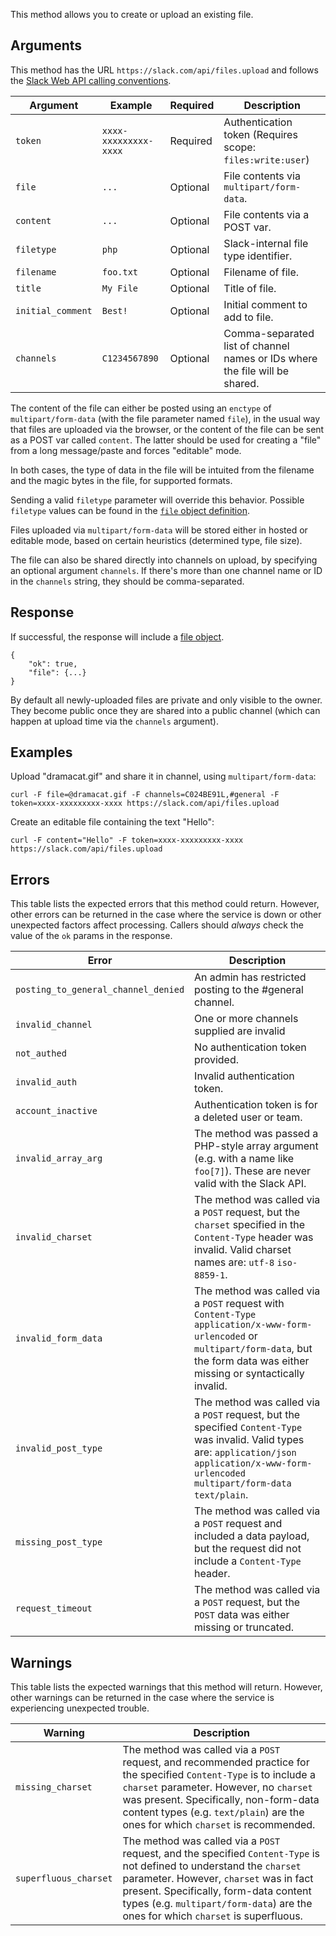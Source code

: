 This method allows you to create or upload an existing file.

## Arguments

This method has the URL `https://slack.com/api/files.upload` and follows the [Slack Web API calling conventions](/web#basics).

| Argument | Example | Required | Description |
| --- | --- | --- | --- |
| `token` | `xxxx-xxxxxxxxx-xxxx` | Required | Authentication token (Requires scope: `files:write:user`) |
| `file` | `...` | Optional | File contents via `multipart/form-data`. |
| `content` | `...` | Optional | File contents via a POST var. |
| `filetype` | `php` | Optional | Slack-internal file type identifier. |
| `filename` | `foo.txt` | Optional | Filename of file. |
| `title` | `My File` | Optional | Title of file. |
| `initial_comment` | `Best!` | Optional | Initial comment to add to file. |
| `channels` | `C1234567890` | Optional | Comma-separated list of channel names or IDs where the file will be shared. |

The content of the file can either be posted using an `enctype` of `multipart/form-data` (with the file parameter named `file`), in the usual way that files are uploaded via the browser, or the content of the file can be sent as a POST var called `content`. The latter should be used for creating a "file" from a long message/paste and forces "editable" mode.

In both cases, the type of data in the file will be intuited from the filename and the magic bytes in the file, for supported formats.

Sending a valid `filetype` parameter will override this behavior. Possible `filetype` values can be found in the [`file` object definition](/types/file#file_types).

Files uploaded via `multipart/form-data` will be stored either in hosted or editable mode, based on certain heuristics (determined type, file size).

The file can also be shared directly into channels on upload, by specifying an optional argument `channels`. If there's more than one channel name or ID in the `channels` string, they should be comma-separated.

## Response

If successful, the response will include a [file object](/types/file).

```
{
    "ok": true,
    "file": {...}
}
```

By default all newly-uploaded files are private and only visible to the owner. They become public once they are shared into a public channel (which can happen at upload time via the `channels` argument).

## Examples

Upload "dramacat.gif" and share it in channel, using `multipart/form-data`:

```
curl -F file=@dramacat.gif -F channels=C024BE91L,#general -F token=xxxx-xxxxxxxxx-xxxx https://slack.com/api/files.upload
```

Create an editable file containing the text "Hello":

```
curl -F content="Hello" -F token=xxxx-xxxxxxxxx-xxxx https://slack.com/api/files.upload
```

## Errors

This table lists the expected errors that this method could return. However, other errors can be returned in the case where the service is down or other unexpected factors affect processing. Callers should _always_ check the value of the `ok` params in the response.

| Error | Description |
| --- | --- |
| `posting_to_general_channel_denied` | An admin has restricted posting to the #general channel. |
| `invalid_channel` | One or more channels supplied are invalid |
| `not_authed` | No authentication token provided. |
| `invalid_auth` | Invalid authentication token. |
| `account_inactive` | Authentication token is for a deleted user or team. |
| `invalid_array_arg` | The method was passed a PHP-style array argument (e.g. with a name like `foo[7]`). These are never valid with the Slack API. |
| `invalid_charset` | The method was called via a `POST` request, but the `charset` specified in the `Content-Type` header was invalid. Valid charset names are: `utf-8` `iso-8859-1`. |
| `invalid_form_data` | The method was called via a `POST` request with `Content-Type` `application/x-www-form-urlencoded` or `multipart/form-data`, but the form data was either missing or syntactically invalid. |
| `invalid_post_type` | The method was called via a `POST` request, but the specified `Content-Type` was invalid. Valid types are: `application/json` `application/x-www-form-urlencoded` `multipart/form-data` `text/plain`. |
| `missing_post_type` | The method was called via a `POST` request and included a data payload, but the request did not include a `Content-Type` header. |
| `request_timeout` | The method was called via a `POST` request, but the `POST` data was either missing or truncated. |

## Warnings

This table lists the expected warnings that this method will return. However, other warnings can be returned in the case where the service is experiencing unexpected trouble.

| Warning | Description |
| --- | --- |
| `missing_charset` | The method was called via a `POST` request, and recommended practice for the specified `Content-Type` is to include a `charset` parameter. However, no `charset` was present. Specifically, non-form-data content types (e.g. `text/plain`) are the ones for which `charset` is recommended. |
| `superfluous_charset` | The method was called via a `POST` request, and the specified `Content-Type` is not defined to understand the `charset` parameter. However, `charset` was in fact present. Specifically, form-data content types (e.g. `multipart/form-data`) are the ones for which `charset` is superfluous. |

